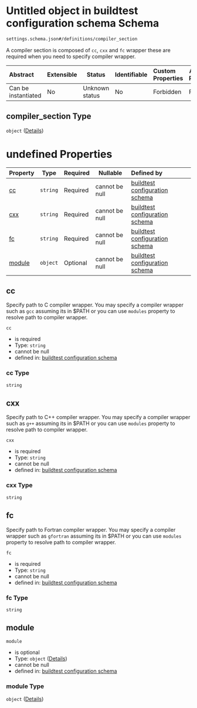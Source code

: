 # Untitled object in buildtest configuration schema Schema

```txt
settings.schema.json#/definitions/compiler_section
```

A compiler section is composed of `cc`, `cxx` and `fc` wrapper these are required when you need to specify compiler wrapper.


| Abstract            | Extensible | Status         | Identifiable | Custom Properties | Additional Properties | Access Restrictions | Defined In                                                                   |
| :------------------ | ---------- | -------------- | ------------ | :---------------- | --------------------- | ------------------- | ---------------------------------------------------------------------------- |
| Can be instantiated | No         | Unknown status | No           | Forbidden         | Forbidden             | none                | [settings.schema.json\*](../out/settings.schema.json "open original schema") |

## compiler_section Type

`object` ([Details](settings-definitions-compiler_section.md))

# undefined Properties

| Property          | Type     | Required | Nullable       | Defined by                                                                                                                              |
| :---------------- | -------- | -------- | -------------- | :-------------------------------------------------------------------------------------------------------------------------------------- |
| [cc](#cc)         | `string` | Required | cannot be null | [buildtest configuration schema](settings-definitions-cc.md "settings.schema.json#/definitions/compiler_section/properties/cc")         |
| [cxx](#cxx)       | `string` | Required | cannot be null | [buildtest configuration schema](settings-definitions-cxx.md "settings.schema.json#/definitions/compiler_section/properties/cxx")       |
| [fc](#fc)         | `string` | Required | cannot be null | [buildtest configuration schema](settings-definitions-fc.md "settings.schema.json#/definitions/compiler_section/properties/fc")         |
| [module](#module) | `object` | Optional | cannot be null | [buildtest configuration schema](settings-definitions-module.md "settings.schema.json#/definitions/compiler_section/properties/module") |

## cc

Specify path to C compiler wrapper. You may specify a compiler wrapper such as `gcc` assuming its in $PATH or you can use `modules` property to resolve path to compiler wrapper.


`cc`

-   is required
-   Type: `string`
-   cannot be null
-   defined in: [buildtest configuration schema](settings-definitions-cc.md "settings.schema.json#/definitions/compiler_section/properties/cc")

### cc Type

`string`

## cxx

Specify path to C++ compiler wrapper. You may specify a compiler wrapper such as `g++` assuming its in $PATH or you can use `modules` property to resolve path to compiler wrapper.


`cxx`

-   is required
-   Type: `string`
-   cannot be null
-   defined in: [buildtest configuration schema](settings-definitions-cxx.md "settings.schema.json#/definitions/compiler_section/properties/cxx")

### cxx Type

`string`

## fc

Specify path to Fortran compiler wrapper. You may specify a compiler wrapper such as `gfortran` assuming its in $PATH or you can use `modules` property to resolve path to compiler wrapper.


`fc`

-   is required
-   Type: `string`
-   cannot be null
-   defined in: [buildtest configuration schema](settings-definitions-fc.md "settings.schema.json#/definitions/compiler_section/properties/fc")

### fc Type

`string`

## module




`module`

-   is optional
-   Type: `object` ([Details](settings-definitions-module.md))
-   cannot be null
-   defined in: [buildtest configuration schema](settings-definitions-module.md "settings.schema.json#/definitions/compiler_section/properties/module")

### module Type

`object` ([Details](settings-definitions-module.md))
